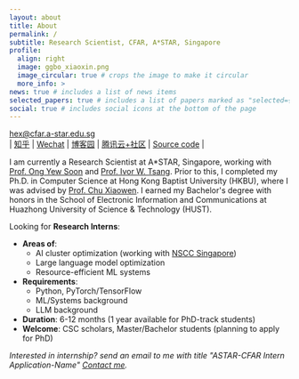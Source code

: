 ```yaml
---
layout: about
title: About
permalink: /
subtitle: Research Scientist, CFAR, A*STAR, Singapore
profile:
  align: right
  image: ggbo_xiaoxin.png
  image_circular: true # crops the image to make it circular
  more_info: >
news: true # includes a list of news items
selected_papers: true # includes a list of papers marked as "selected={true}"
social: true # includes social icons at the bottom of the page
---
```


hex@cfar.a-star.edu.sg <br>
| [知乎](https://www.zhihu.com/people/hexin_marsggbo/posts) | [Wechat](../assets/img/WeChat.jpeg) | [博客园](https://www.cnblogs.com/marsggbo/) | [腾讯云+社区](https://cloud.tencent.com/developer/column/1851) | [Source code](https://github.com/marsggbo/marsggbo.github.io) |

I am currently a Research Scientist at A*STAR, Singapore, working with [Prof. Ong Yew Soon](https://scholar.google.com/citations?user=h9oWOsEAAAAJ&hl=en) and [Prof. Ivor W. Tsang](https://scholar.google.com.sg/citations?user=rJMOlVsAAAAJ&hl=en). Prior to this, I completed my Ph.D. in Computer Science at Hong Kong Baptist University (HKBU), where I was advised by [Prof. Chu Xiaowen](https://sites.google.com/view/chuxiaowen). I earned my Bachelor's degree with honors in the School of Electronic Information and Communications at Huazhong University of Science & Technology (HUST).


Looking for **Research Interns**:
  - **Areas of**:
    - AI cluster optimization (working with [NSCC Singapore](https://www.nscc.sg/))
    - Large language model optimization
    - Resource-efficient ML systems
  - **Requirements**:
    - Python, PyTorch/TensorFlow
    - ML/Systems background
    - LLM background
  - **Duration**: 6-12 months (1 year available for PhD-track students)
  - **Welcome**: CSC scholars, Master/Bachelor students (planning to apply for PhD)

*Interested in internship? send an email to me with title "ASTAR-CFAR Intern Application-Name" <a href = "mailto: hex@cfar.a-star.edu.sg">Contact me</a>.*

<!--
Driven by a mission to democratize deep learning, my research is dedicated to advancing the accessibility and efficiency of large-scale deep learning models, particularly Large Language Models (LLMs). My goal is to bridge the theoretical aspects of machine learning with practical system designs to create scalable, robust, and trustworthy AI systems that are widely accessible. My interested research directions include:
- 1.**Model-Centric AI**:
  - Architecture Dearch: Neural Architecture Search (e.g., multi-objective NAS, Training-free NAS, resource-aware NAS), Sparse Model (e.g., Mixture-of-Experts)
  - Hyper-parameter optimization (HPO): Grid/Random Search, Evolutionary Algorithm, Differentiable Optimization
  - Model Compression: Pruning, Quantization, Knowledge Distillation
- 2.**Data-Centric AI**:
  - Automatic Data Augmentation (ADA), Data Generation, Dataset compression,
  - RAG, LLM alignment
- 3.**HPC AI**:
  - Memory efficiency: Offloading, KV-cache
  - LLM training acceleration: Distributed Parallellism (data parallel, tensor parallel, pipeline parallel)
  - LLM inference optimization: Batch Schedule, Dynamic Inference Paths



#### Highlights

- 1.AutoML Survey (**2200+ citation**): [AutoML: A Survey of State-of-ther-art](https://arxiv.org/abs/1908.00709)
- 2.AutoML Framework: [Hyperbox](https://github.com/marsggbo/hyperbox) [![Hyperbox](https://img.shields.io/github/stars/marsggbo/hyperbox?style=social)](https://github.com/marsggbo/hyperbox)
- 3.AutoML Applications: 
  - [AAAI2021 COVID3DNet](https://ojs.aaai.org/index.php/AAAI/article/view/16614): The first NAS application for COVID-19 3D CT scans
  - [MICCAI2022 EMARS](https://dl.acm.org/doi/abs/10.1007/978-3-031-16431-6_53): Evolutionary algorithm-based NAS for COVID-19 3D CT scans
  - [ECCV2022 EAGAN](https://arxiv.org/abs/2111.15097): Two-stage NAS for GANs
  - [AAAI2023 NAS-LID](https://arxiv.org/abs/2211.12759): NAS with Local Intrinsic Dimension

-->
